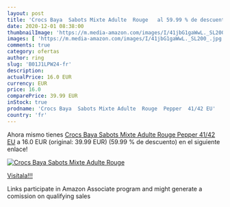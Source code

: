 ```yaml
---
layout: post
title: 'Crocs Baya  Sabots Mixte Adulte  Rouge   al 59.99 % de descuento'
date: 2020-12-01 08:38:00
thumbnailImage: 'https://m.media-amazon.com/images/I/41jbG1gaWwL._SL200_.jpg'
images: [ 'https://m.media-amazon.com/images/I/41jbG1gaWwL._SL200_.jpg' ]
comments: true
category: ofertas
author: ring
slug: 'B01J1LPW24-fr'
description:
actualPrice: 16.0 EUR
currency: EUR
price: 16.0
comparePrice: 39.99 EUR
inStock: true
prodname: 'Crocs Baya  Sabots Mixte Adulte  Rouge  Pepper  41/42 EU'
country: 'fr'
---
```


Ahora mismo tienes [Crocs Baya  Sabots Mixte Adulte  Rouge  Pepper  41/42 EU](https://www.amazon.fr/dp/B01J1LPW24/?tag=tolees0d-21) a 16.0 EUR (original: 39.99 EUR) (59.99 %  de descuento) en el siguiente enlace!

[![Crocs Baya  Sabots Mixte Adulte  Rouge  ](https://m.media-amazon.com/images/I/41jbG1gaWwL._SL200_.jpg)](https://www.amazon.fr/dp/B01J1LPW24/?tag=tolees0d-21)

[Visítala!!!](https://www.amazon.fr/dp/B01J1LPW24/?tag=tolees0d-21)

Links participate in Amazon Associate program and might generate a comission on qualifying sales
